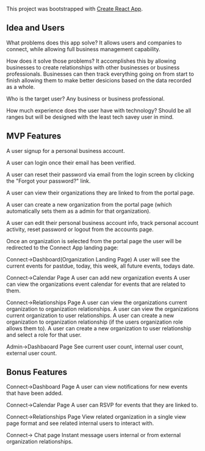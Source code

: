 This project was bootstrapped with [Create React App](https://github.com/facebook/create-react-app).

## Idea and Users

What problems does this app solve?
It allows users and companies to connect, while allowing full business management capability.

How does it solve those problems?
It accomplishes this by allowing businesses to create relationships with other businesses or business professionals. Businesses can then track everything going on from start to finish allowing them to make better desicions based on the data recorded as a whole.

Who is the target user?
Any business or business professional.

How much experience does the user have with technology?
Should be all ranges but will be designed with the least tech savey user in mind.

## MVP Features

A user signup for a personal business account.

A user can login once their email has been verified.

A user can reset their password via email from the login screen by clicking the "Forgot your password?" link.

A user can view their organizations they are linked to from the portal page.

A user can create a new organization from the portal page (which automatically sets them as a admin for that organization).

A user can edit their personal business account info, track personal account activity, reset password or logout from the accounts page.

Once an organization is selected from the portal page the user will be redirected to the Connect App landing page:

Connect->Dashboard(Organization Landing Page)
    A user will see the current events for pastdue, today, this week, all future events, todays date.

Connect->Calendar Page
    A user can add new organization events
    A user can view the organizations event calendar for events that are related to them.

Connect->Relationships Page
    A user can view the organizations current organization to organization relationships.
    A user can view the organizations current organization to user relationships.
    A user can create a new organization to organization relationship (if the users organization role allows them to).
    A user can create a new organization to user relationship and select a role for that user.

Admin->Dashbaoard Page
    See current user count, internal user count, external user count.

## Bonus Features

Connect->Dashboard Page
    A user can view notifications for new events that have been added.

Connect->Calendar Page
    A user can RSVP for events that they are linked to.

Connect->Relationships Page
    View related organization in a single view page format and see related internal users to interact with.

Connect-> Chat page
    Instant message users internal or from external organization relationships.